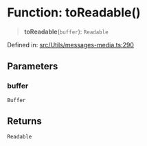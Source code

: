 # Function: toReadable()

> **toReadable**(`buffer`): `Readable`

Defined in: [src/Utils/messages-media.ts:290](https://github.com/Fokusdotid/bail/blob/8b525f9ebcc20cb9acd0f880b6ad58976e38b117/src/Utils/messages-media.ts#L290)

## Parameters

### buffer

`Buffer`

## Returns

`Readable`
